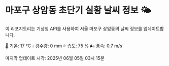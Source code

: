 
# 마포구 상암동 초단기 실황 날씨 정보 🌤️

이 리포지토리는 기상청 API를 사용하여 서울 마포구 상암동의 날씨 정보를 업데이트합니다. 

🌡️ 기온: 17 ℃
💧 강수량: 0 mm
💦 습도: 75 %
🌬️ 풍속: 0.7 m/s

마지막 업데이트 시각: 2025년 06월 05일 03시 15분    
